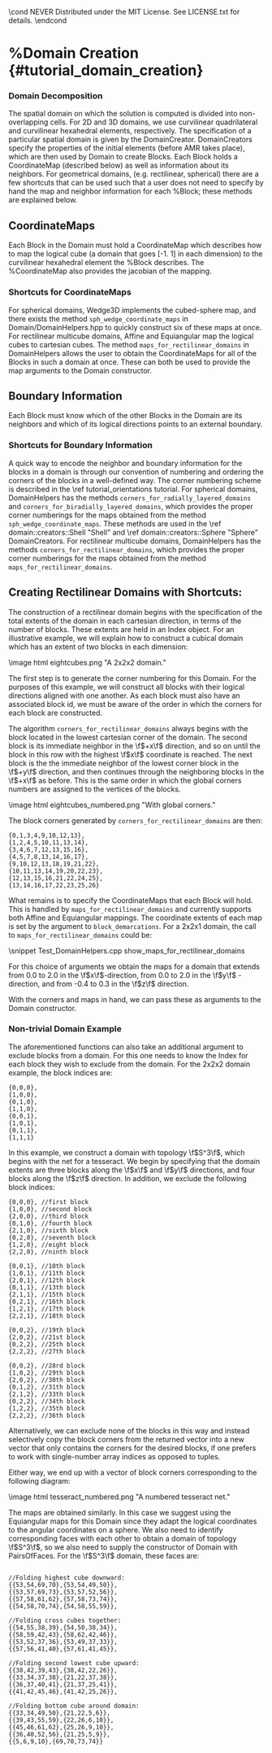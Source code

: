 \cond NEVER
Distributed under the MIT License.
See LICENSE.txt for details.
\endcond
# %Domain Creation {#tutorial_domain_creation}

### Domain Decomposition
The spatial domain on which the solution is computed is divided into
non-overlapping cells. For 2D and 3D domains, we use curvilinear
quadrilateral and curvilinear hexahedral elements, respectively. The
specification of a particular spatial domain is given by the DomainCreator.
DomainCreators specify the properties of the initial elements (before AMR takes
place), which are then used by Domain to create Blocks. Each Block
holds a CoordinateMap (described below) as well as information about its
neighbors. For geometrical domains, (e.g. rectilinear, spherical) there are a
few shortcuts that can be used such that a user does not need to specify by
hand the map and neighbor information for each %Block; these methods are
explained below.

## CoordinateMaps
Each Block in the Domain must hold a CoordinateMap which describes how to
map the logical cube (a domain that goes [-1. 1] in each dimension) to the
curvilinear hexahedral element the %Block describes. The %CoordinateMap
also provides the jacobian of the mapping.

### Shortcuts for CoordinateMaps
For spherical domains, Wedge3D implements the cubed-sphere map, and there
exists the method `sph_wedge_coordinate_maps` in Domain/DomainHelpers.hpp to
quickly construct six of these maps at once. For rectilinear multicube domains,
Affine and Equiangular map the logical cubes to cartesian cubes. The method
`maps_for_rectilinear_domains` in DomainHelpers allows the user to obtain
the CoordinateMaps for all of the Blocks in such a domain at once. These
can both be used to provide the map arguments to the Domain constructor.

## Boundary Information
Each Block must know which of the other Blocks in the Domain are its
neighbors and which of its logical directions points to an external boundary.

### Shortcuts for Boundary Information
A quick way to encode the neighbor and boundary information for the blocks
in a domain is through our convention of numbering and ordering the corners
of the blocks in a well-defined way. The corner numbering scheme is described
in the \ref tutorial_orientations tutorial. For spherical domains,
DomainHelpers has the methods `corners_for_radially_layered_domains` and
`corners_for_biradially_layered_domains`, which provides the proper corner
numberings for the maps obtained from the method `sph_wedge_coordinate_maps`.
These methods are used in the \ref domain::creators::Shell "Shell" and
\ref domain::creators::Sphere "Sphere" DomainCreators.
For rectilinear multicube domains, DomainHelpers has the methods
`corners_for_rectilinear_domains`, which provides the proper corner
numberings for the maps obtained from the method
`maps_for_rectilinear_domains`.

## Creating Rectilinear Domains with Shortcuts:
The construction of a rectilinear domain begins with the specification of
the total extents of the domain in each cartesian direction, in terms of
the number of blocks. These extents are held in an Index object.
For an illustrative example, we will explain how to construct a cubical
domain which has an extent of two blocks in each dimension:

\image html eightcubes.png "A 2x2x2 domain."

The first step is to generate the corner numbering for this Domain. For
the purposes of this example, we will construct all blocks with their
logical directions aligned with one another. As each block must also have
an associated block id, we must be aware of the order in which the corners
for each block are constructed.

The algorithm `corners_for_rectilinear_domains` always begins with the block
located in the lowest cartesian corner of the domain. The second block is
its immediate neighbor in the \f$+x\f$ direction, and so on until the block
in this row with the highest \f$x\f$ coordinate is reached. The next block is
the the immediate neighbor of the lowest corner block in the \f$+y\f$
direction, and then continues through the neighboring blocks in the \f$+x\f$ as
before. This is the same order in which the global corners numbers are assigned
to the vertices of the blocks.

\image html eightcubes_numbered.png "With global corners."

The block corners generated by `corners_for_rectilinear_domains` are then:

```
{0,1,3,4,9,10,12,13},
{1,2,4,5,10,11,13,14},
{3,4,6,7,12,13,15,16},
{4,5,7,8,13,14,16,17},
{9,10,12,13,18,19,21,22},
{10,11,13,14,19,20,22,23},
{12,13,15,16,21,22,24,25},
{13,14,16,17,22,23,25,26}

```

What remains is to specify the CoordinateMaps that each Block will hold.
This is handled by `maps_for_rectilinear_domains` and currently supports
both Affine and Equiangular mappings. The coordinate extents of each map
is set by the argument to `block_demarcations`. For a 2x2x1 domain, the
call to `maps_for_rectilinear_domains` could be:

\snippet Test_DomainHelpers.cpp show_maps_for_rectilinear_domains

For this choice of arguments we obtain the maps for a domain that extends
from 0.0 to 2.0 in the \f$x\f$-direction, from 0.0 to 2.0 in the \f$y\f$
-direction, and from -0.4 to 0.3 in the \f$z\f$ direction.

With the corners and maps in hand, we can pass these as arguments to the
Domain constructor.

### Non-trivial Domain Example
The aforementioned functions can also take an additional argument to exclude
blocks from a domain. For this one needs to know the Index<Dim> for each block
they wish to exclude from the domain. For the 2x2x2 domain example, the block
indices are:

```
{0,0,0},
{1,0,0},
{0,1,0},
{1,1,0},
{0,0,1},
{1,0,1},
{0,1,1},
{1,1,1}

```

In this example, we construct a domain with topology \f$S^3\f$, which begins
with the net for a tesseract. We begin by specifying that the domain extents
are three blocks along the \f$x\f$ and \f$y\f$ directions, and four blocks
along the \f$z\f$ direction. In addition, we exclude the following block
indices:

```
{0,0,0}, //first block
{1,0,0}, //second block
{2,0,0}, //third block
{0,1,0}, //fourth block
{2,1,0}, //sixth block
{0,2,0}, //seventh block
{1,2,0}, //eight block
{2,2,0}, //ninth block

{0,0,1}, //10th block
{1,0,1}, //11th block
{2,0,1}, //12th block
{0,1,1}, //13th block
{2,1,1}, //15th block
{0,2,1}, //16th block
{1,2,1}, //17th block
{2,2,1}, //18th block

{0,0,2}, //19th block
{2,0,2}, //21st block
{0,2,2}, //25th block
{2,2,2}, //27th block

{0,0,2}, //28rd block
{1,0,2}, //29th block
{2,0,2}, //30th block
{0,1,2}, //31th block
{2,1,2}, //33th block
{0,2,2}, //34th block
{1,2,2}, //35th block
{2,2,2}, //36th block

```
Alternatively, we can exclude none of the blocks in this way and instead
selectively copy the block corners from the returned vector into a new vector
that only contains the corners for the desired blocks, if one prefers to work
with single-number array indices as opposed to tuples.

Either way, we end up with a vector of block corners corresponding to the
following diagram:

\image html tesseract_numbered.png "A numbered tesseract net."

The maps are obtained similarly. In this case we suggest using the Equiangular
maps for this Domain since they adapt the logical coordinates to the angular
coordinates on a sphere. We also need to identify corresponding faces with each
other to obtain a domain of topology \f$S^3\f$, so we also need to supply the
constructor of Domain with PairsOfFaces. For the \f$S^3\f$ domain, these faces
are:

```

//Folding highest cube downward:
{{53,54,69,70},{53,54,49,50}},
{{53,57,69,73},{53,57,52,56}},
{{57,58,61,62},{57,58,73,74}},
{{54,58,70,74},{54,58,55,59}},

//Folding cross cubes together:
{{54,55,38,39},{54,50,38,34}},
{{58,59,42,43},{58,62,42,46}},
{{53,52,37,36},{53,49,37,33}},
{{57,56,41,40},{57,61,41,45}},

//Folding second lowest cube upward:
{{38,42,39,43},{38,42,22,26}},
{{33,34,37,38},{21,22,37,38}},
{{36,37,40,41},{21,37,25,41}},
{{41,42,45,46},{41,42,25,26}},

//Folding bottom cube around domain:
{{33,34,49,50},{21,22,5,6}},
{{39,43,55,59},{22,26,6,10}},
{{45,46,61,62},{25,26,9,10}},
{{36,40,52,56},{21,25,5,9}},
{{5,6,9,10},{69,70,73,74}}

```
